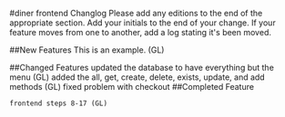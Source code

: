 #diner frontend Changlog Please add any editions to the end of the appropriate section. Add your initials to the end of your change. If your feature moves from one to another, add a log stating it's been moved.

##New Features
	This is an example. (GL)

##Changed Features
	updated the database to have everything but the menu (GL)
	added the all, get, create, delete, exists, update, and add methods (GL)
	fixed problem with checkout
##Completed Feature

	frontend steps 8-17 (GL)

